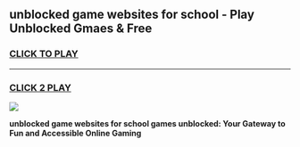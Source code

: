 
## unblocked game websites for school - Play Unblocked Gmaes & Free
<h3>
<a href="https://premium.freeplayer.one?title=unblocked_game_websites_for_school&ref=20F">CLICK TO PLAY</a></h3>
<hr>

<h3>
<a href="https://premium.freeplayer.one?title=unblocked_game_websites_for_school&ref=20F">CLICK 2 PLAY</a>
  
</h3>

<a href="https://premium.freeplayer.one?title=unblocked_game_websites_for_school&ref=20F/"><img src="https://clearcache.store/games.png"></a>


**unblocked game websites for school games unblocked: Your Gateway to Fun and Accessible Online Gaming**
